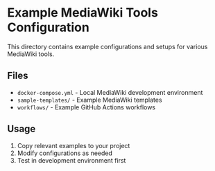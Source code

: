 # Example MediaWiki Tools Configuration

This directory contains example configurations and setups for various MediaWiki tools.

## Files

- `docker-compose.yml` - Local MediaWiki development environment
- `sample-templates/` - Example MediaWiki templates
- `workflows/` - Example GitHub Actions workflows

## Usage

1. Copy relevant examples to your project
2. Modify configurations as needed
3. Test in development environment first
